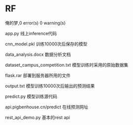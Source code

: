 # RF
俺的梦,0 error(s) 0 warning(s)

app.py 线上inference代码

cnn_model.pkl 训练10000次后保存的模型

data_analysis.docx 数据分析文档

dataset_campus_competition.txt 模型训练时采用的原始数据集

flask.rar 部署到服务器所用的文件

output.txt 模型训练10000次后输出的预测结果

predict.py 模型训练源代码

api.pigbenhouse.cn/predict 在线预测网址

rest_api_demo.py 基本的rest api
